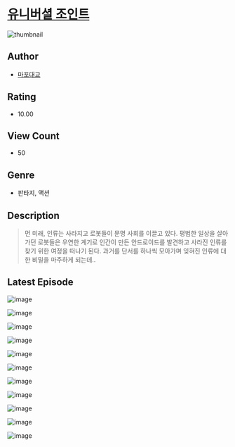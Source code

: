 # [유니버셜 조인트](https://comic.naver.com/challenge/list?titleId=810920)
![thumbnail](https://image-comic.pstatic.net/user_contents_data/challenge_comic/2023/05/25/352343/upload_3617346209120073269_480x623.jpeg)

## Author
- [마포대교](https://comic.naver.com/artistTitle?id=352343)

## Rating
- 10.00

## View Count
- 50

## Genre
- 판타지, 액션

## Description
> 먼 미래, 인류는 사라지고 로봇들이 문명 사회를 이끌고 있다. 평범한 일상을 살아가던 로봇들은 우연한 계기로 인간이 만든 안드로이드를 발견하고 사라진 인류를 찾기 위한 여정을 떠나기 된다. 과거를 단서를 하나씩 모아가며 잊혀진 인류에 대한 비밀을 마주하게 되는데..


## Latest Episode
![image](https://image-comic.pstatic.net/user_contents_data/challenge_comic/2023/05/25/352343/upload_7089898788606916915.jpeg)

![image](https://image-comic.pstatic.net/user_contents_data/challenge_comic/2023/05/25/352343/upload_7377515649347170914.jpeg)

![image](https://image-comic.pstatic.net/user_contents_data/challenge_comic/2023/05/25/352343/upload_3990861295638700856.jpeg)

![image](https://image-comic.pstatic.net/user_contents_data/challenge_comic/2023/05/25/352343/upload_4049409384398610737.jpeg)

![image](https://image-comic.pstatic.net/user_contents_data/challenge_comic/2023/05/25/352343/upload_7148391522989794617.jpeg)

![image](https://image-comic.pstatic.net/user_contents_data/challenge_comic/2023/05/25/352343/upload_3833752087718606393.jpeg)

![image](https://image-comic.pstatic.net/user_contents_data/challenge_comic/2023/05/25/352343/upload_3487255481740977253.jpeg)

![image](https://image-comic.pstatic.net/user_contents_data/challenge_comic/2023/05/25/352343/upload_3978426021780535088.jpeg)

![image](https://image-comic.pstatic.net/user_contents_data/challenge_comic/2023/05/25/352343/upload_3690193252610356326.jpeg)

![image](https://image-comic.pstatic.net/user_contents_data/challenge_comic/2023/05/25/352343/upload_3762588388144789601.jpeg)

![image](https://image-comic.pstatic.net/user_contents_data/challenge_comic/2023/05/25/352343/upload_3545287717571290679.jpeg)
